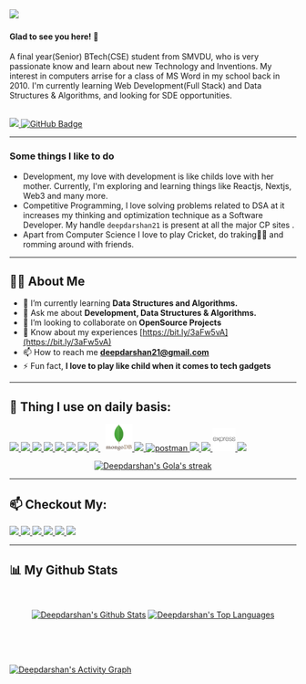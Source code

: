 <img src="https://readme-typing-svg.herokuapp.com/?lines=Hello,+There!+👋;This+is+Deepdarshan....;Full+Stack+Developer;Competitive+Programmer;Positive+Thinker!&center=false&size=32">

#### Glad to see you here! 🤩
A final year(Senior) BTech(CSE) student from SMVDU, who is very passionate know and learn about new Technology and Inventions. My interest in computers arrise for a class of MS Word in my school back in 2010. I'm currently learning Web Development(Full Stack) and Data Structures & Algorithms, and looking for SDE opportunities.

<br/>

<a href="https://github.com/Meghna-DAS/github-profile-views-counter">
    <img src="https://komarev.com/ghpvc/?username=deepdarshan21">
</a>
<a href="https://github.com/deepdarshan21?tab=followers"><img src="https://img.shields.io/github/followers/deepdarshan21?label=Followers&style=social" alt="GitHub Badge"></a>

<hr>

### Some things I like to do
* Development, my love with development is like childs love with her mother. Currently, I'm exploring and learning things like Reactjs, Nextjs, Web3 and many more.
* Competitive Programming, I love solving problems related to DSA at it increases my thinking and optimization technique as a Software Developer. My handle ``deepdarshan21`` is present at all the major CP sites .
* Apart from Computer Science I love to play Cricket, do traking🚵‍♂️ and romming around with friends.

<hr>

## 🙋‍♂️ About Me

- 🌱 I’m currently learning **Data Structures and Algorithms.**
- 💬 Ask me about **Development, Data Structures & Algorithms.**
- 👯 I’m looking to collaborate on **OpenSource Projects**
- 📄 Know about my experiences [https://bit.ly/3aFw5vA](https://bit.ly/3aFw5vA)
- 📫 How to reach me **deepdarshan21@gmail.com**
- ⚡ Fun fact, **I love to play like child when it comes to tech gadgets**
<!-- - 👨‍💻 All of my projects are available at **[My Portfolio](https://kanikap.netlify.app/)** -->

<hr>

## 🚀 Thing I use on daily basis:

<p align="left"> 
    <a href="https://www.cplusplus.com" target="_blank"> <img src="https://img.icons8.com/color/48/000000/c-plus-plus-logo.png"/> </a>
    <a href="https://reactjs.org/" target="_blank"> <img src="https://img.icons8.com/color/48/000000/react-native.png"/> </a>
    <!-- <a href="https://spring.io/projects/spring-boot" target="_blank"> <img src="https://img.icons8.com/color/48/000000/spring-logo.png"/> </a>  -->
    <a href="https://developer.mozilla.org/en-US/docs/Web/JavaScript" target="_blank"> <img src="https://img.icons8.com/color/48/000000/javascript.png"/> </a> 
    <a href="https://www.w3.org/html/" target="_blank"> <img src="https://img.icons8.com/color/48/000000/html-5.png"/> </a> 
    <a href="https://www.w3schools.com/css/" target="_blank"> <img src="https://img.icons8.com/color/48/000000/css3.png"/> </a> 
    <a href="https://tailwindcss.com/" target="_blank"> <img src="https://img.icons8.com/color/48/000000/tailwindcss.png"/> </a> 
    <a href="https://www.python.org" target="_blank"> <img src="https://img.icons8.com/color/48/000000/python.png"/> </a> 
    <a style="padding-right:8px;" href="https://nodejs.org" target="_blank"> <img src="https://img.icons8.com/color/48/000000/nodejs.png"/> </a> 
    <!-- <a style="padding-right:8px;" href="https://www.mysql.com/" target="_blank"> <img src="https://img.icons8.com/fluent/50/000000/mysql-logo.png"/> </a> -->
    <a href="https://www.mongodb.com/" target="_blank"> <img src="https://raw.githubusercontent.com/devicons/devicon/master/icons/mongodb/mongodb-original-wordmark.svg" alt="mongodb" width="48" height="48"/> </a> 
    <a href="https://firebase.google.com/" target="_blank"> <img src="https://img.icons8.com/color/48/000000/firebase.png"/> </a> 
    <a href="https://postman.com" target="_blank"> <img src="https://www.vectorlogo.zone/logos/getpostman/getpostman-icon.svg" alt="postman" width="45" height="45"/> </a>   
    <a href="https://git-scm.com/" target="_blank"> <img src="https://img.icons8.com/color/48/000000/git.png"/> </a> 
    <!-- <a href="https://www.jenkins.io" target="_blank"> <img src="https://www.vectorlogo.zone/logos/jenkins/jenkins-icon.svg" alt="jenkins" width="48" height="48"/> </a>  -->
    <a href="https://redux.js.org" target="_blank"> <img src="https://img.icons8.com/color/48/000000/redux.png"/> </a>
    <a href="https://expressjs.com" target="_blank"> <img src="https://raw.githubusercontent.com/devicons/devicon/master/icons/express/express-original-wordmark.svg" alt="express" width="40" height="40"/> </a> 
  <a href="https://ubuntu.com/" target="_blank"> <img src="https://img.icons8.com/color/48/000000/linux.png"/> </a>
</p>

<p align="center">
    <a href="https://github.com/deepdarshan21/github-readme-streak-stats">
        <img title="🔥 Get streak stats for your profile at git.io/streak-stats" alt="Deepdarshan's Gola's streak" src="https://github-readme-streak-stats.herokuapp.com/?user=deepdarshan21&theme=black-ice&hide_border=true&stroke=0000&background=060A0CD0"/>
    </a>
</p>

<hr>

## 📫 Checkout My:

<a href="https://twitter.com/deeps_2106"> <img src="https://img.icons8.com/cute-clipart/64/000000/twitter.png"/> </a> 
<a href="https://www.linkedin.com/in/deepdarshan-65673319a/"> <img src="https://img.icons8.com/cute-clipart/64/000000/linkedin.png"/> </a>
<a href="https://medium.com/@deepdarshan"> <img src="https://img.icons8.com/bubbles/64/000000/medium-new.png"/> </a>
<a href="https://www.codechef.com/users/deepdarshan21"> <img src="https://img.icons8.com/bubbles/64/000000/codechef.png"/> </a> 
<a href="https://leetcode.com/deepdarshan21/"> <img src="https://img.icons8.com/external-tal-revivo-green-tal-revivo/64/000000/external-level-up-your-coding-skills-and-quickly-land-a-job-logo-green-tal-revivo.png" /> </a> 
<a href="https://auth.geeksforgeeks.org/user/deepdarshan21/profile"> <img src="https://img.icons8.com/color/64/000000/GeeksforGeeks.png"/> </a> 

<hr>

## 📊 My Github Stats

  <br/>
  <p align="center">
    <a href="https://github.com/deepdarshan21/github-readme-stats"><img alt="Deepdarshan's Github Stats" src="https://github-readme-stats.vercel.app/api?username=deepdarshan21&show_icons=true&count_private=true&theme=react&hide_border=true&bg_color=0D1117" height="200px" width="400" /></a>
    <a href="https://github.com/deepdarshan21/github-readme-stats"><img alt="Deepdarshan's Top Languages" src="https://github-readme-stats.vercel.app/api/top-langs/?username=deepdarshan21&langs_count=8&count_private=true&layout=compact&theme=react&hide_border=true&bg_color=0D1117" height="200px" width="400" /></a>
  </p>
  <br/>
  


<br/>
<br/>

<a href="https://github.com/deepdarshan21/github-readme-activity-graph"><img alt="Deepdarshan's Activity Graph" src="https://activity-graph.herokuapp.com/graph?username=deepdarshan21&bg_color=0D1117&color=5BCDEC&line=5BCDEC&point=FFFFFF&hide_border=true" /></a>






<!--
**deepdarshan21/deepdarshan21** is a ✨ _special_ ✨ repository because its `README.md` (this file) appears on your GitHub profile.

Here are some ideas to get you started:

- 🔭 I’m currently working on ...
- 🌱 I’m currently learning ...
- 👯 I’m looking to collaborate on ...
- 🤔 I’m looking for help with ...
- 💬 Ask me about ...
- 📫 How to reach me: ...
- 😄 Pronouns: ...
- ⚡ Fun fact: ...
-->
<!--
  - 🌱 I’m currently learning C++, Python, Android
-->
